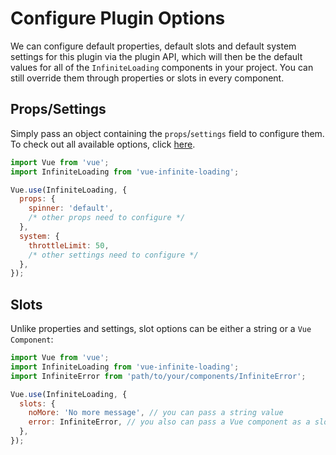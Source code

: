 # Configure Plugin Options

We can configure default properties, default slots and default system settings for this plugin via the plugin API, which will then be the default values for all of the `InfiniteLoading` components in your project. You can still override them through properties or slots in every component.

## Props/Settings

Simply pass an object containing the `props`/`settings` field to configure them. To check out all available options, click [here](../api/#options).

``` js
import Vue from 'vue';
import InfiniteLoading from 'vue-infinite-loading';

Vue.use(InfiniteLoading, {
  props: {
    spinner: 'default',
    /* other props need to configure */
  },
  system: {
    throttleLimit: 50,
    /* other settings need to configure */
  },
});
```

## Slots

Unlike properties and settings, slot options can be either a string or a `Vue Component`:

``` js
import Vue from 'vue';
import InfiniteLoading from 'vue-infinite-loading';
import InfiniteError from 'path/to/your/components/InfiniteError';

Vue.use(InfiniteLoading, {
  slots: {
    noMore: 'No more message', // you can pass a string value
    error: InfiniteError, // you also can pass a Vue component as a slot
  },
});
